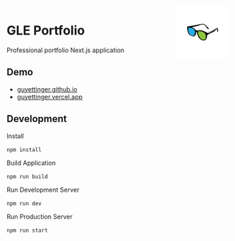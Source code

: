 <a href="/">
    <img alt="logo" src="public/images/logo-flipped.png" align="right" width="120" height="120"/>
</a>

# GLE Portfolio
Professional portfolio Next.js application

## Demo
- [guyettinger.github.io](https://guyettinger.github.io/)
- [guyettinger.vercel.app](https://guyettinger.vercel.app/)

## Development
Install
```
npm install
```
Build Application
```
npm run build
```
Run Development Server
```
npm run dev
```
Run Production Server
```
npm run start
```